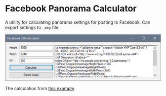 # Facebook Panorama Calculator
A utility for calculating panorama settings for posting to Facebook. Can export settings to `.xmp` file.

![screenshot](screenshot.PNG)

The calculation from [this example](https://3dsfera.com.ua/publikatsii/kak-opublikovat-foto-360-v-facebook).

